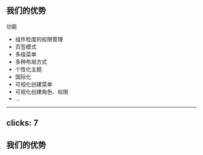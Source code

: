 ## 我们的优势

功能

<v-clicks>

- 组件粒度的权限管理
- 页签模式
- 多级菜单
- 多种布局方式
- 个性化主题
- 国际化
- 可视化创建菜单
- 可视化创建角色、权限
- ...

</v-clicks>

<style>
.slidev-vclick-target {
    transition: all 800ms ease;
}

.slidev-vclick-hidden {
    transform: translateY(20px);
    filter:blur(5px);
}
</style>

---
clicks: 7
---

## 我们的优势

<Stack />


<!--
后端我们采用了Nest.js

前端使用的是 Vue.js 3.0 与 Typescript

打包工具我们选择了Vite, 但考虑到可能用户还有其他需求, 我们也兼容了 

Webpack,Rspack,Farm 

到这里 GaoNeng-wWw 的PPT结束, 进入演示阶段

- 创建TinyPro
- 创建一个菜单
- 创建一个国际化项
- 创建一个权限
- 创建一个角色
- 创建一个用户, 绑定刚刚创建的角色
-->